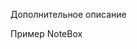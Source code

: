 <p>
    Дополнительное описание
</p>

<ExampleBox>
    Пример
</ExampleBox>

<NoteBox>
    NoteBox
</NoteBox>
